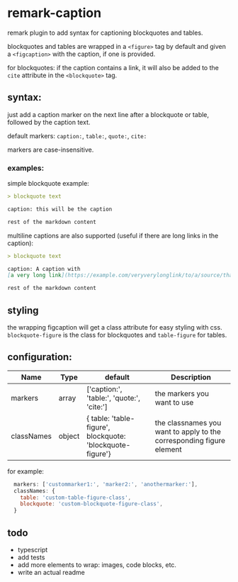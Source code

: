 # remark-caption

remark plugin to add syntax for captioning blockquotes and tables.

blockquotes and tables are wrapped in a `<figure>` tag by default and given a `<figcaption>` with
the caption, if one is provided.

for blockquotes: if the caption contains a link, it will also be added to the `cite` attribute in
the `<blockquote>` tag.

## syntax:

just add a caption marker on the next line after a blockquote or table, followed by the caption
text.

default markers: `caption:`, `table:`, `quote:`, `cite:`

markers are case-insensitive.

### examples:

simple blockquote example:

```markdown
> blockquote text

caption: this will be the caption

rest of the markdown content
```

multiline captions are also supported (useful if there are long links in the caption):

```markdown
> blockquote text

caption: A caption with
[a very long link](https://example.com/veryverylonglink/to/a/source/that/you/want/to/cite)

rest of the markdown content
```

## styling

the wrapping figcaption will get a class attribute for easy styling with css. `blockquote-figure` is
the class for blockquotes and `table-figure` for tables.

## configuration:

| Name       | Type   | default                                                   | Description                                                          |
| ---------- | ------ | --------------------------------------------------------- | -------------------------------------------------------------------- |
| markers    | array  | ['caption:', 'table:', 'quote:', 'cite:']                 | the markers you want to use                                          |
| classNames | object | { table: 'table-figure', blockquote: 'blockquote-figure'} | the classnames you want to apply to the corresponding figure element |

for example:

```js
  markers: ['custommarker1:', 'marker2:', 'anothermarker:'],
  classNames: {
    table: 'custom-table-figure-class',
    blockquote: 'custom-blockquote-figure-class',
  }
```

## todo

- typescript
- add tests
- add more elements to wrap: images, code blocks, etc.
- write an actual readme
